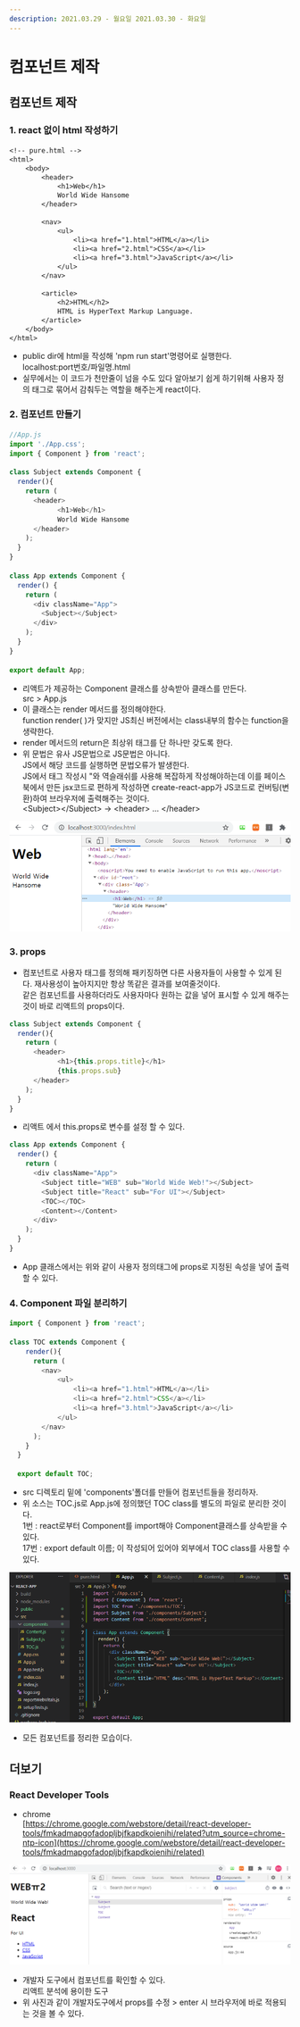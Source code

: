 ```yaml
---
description: 2021.03.29 - 월요일 2021.03.30 - 화요일
---
```


# 컴포넌트 제작

## 컴포넌트 제작

### 1. react 없이 html 작성하기

```markup
<!-- pure.html -->
<html>
    <body>
        <header>
            <h1>Web</h1>
            World Wide Hansome
        </header>
        
        <nav>
            <ul>
                <li><a href="1.html">HTML</a></li>
                <li><a href="2.html">CSS</a></li>
                <li><a href="3.html">JavaScript</a></li>
            </ul>
        </nav>

        <article>
            <h2>HTML</h2>
            HTML is HyperText Markup Language.
        </article>
    </body>
</html>
```

* public dir에 html을 작성해 'npm run start'명령어로 실행한다.\
  localhost:port번호/파일명.html
* 실무에서는 이 코드가 천만줄이 넘을 수도 있다 알아보기 쉽게 하기위해 사용자 정의 태그로 묶어서 감춰두는 역할을 해주는게 react이다.

### 2. 컴포넌트 만들기

```javascript
//App.js
import './App.css';
import { Component } from 'react';

class Subject extends Component {
  render(){
    return (
      <header>
            <h1>Web</h1>
            World Wide Hansome
      </header>
    );
  }
}

class App extends Component {
  render() {
    return (
      <div className="App">
        <Subject></Subject>
      </div>
    );
  }
}

export default App;
```

* 리액트가 제공하는 Component 클래스를 상속받아 클래스를 만든다.\
  src > App.js
* 이 클래스는 render 메서드를 정의해야한다.\
  function render( )가 맞지만 JS최신 버전에서는 class내부의 함수는 function을 생략한다.
* render 메서드의 return은 최상위 태그를 단 하나만 갖도록 한다.
* 위 문법은 유사  JS문법으로 JS문법은 아니다.\
  JS에서 해당 코드를 실행하면 문법오류가 발생한다.\
  JS에서 태그 작성시 "와 역슬래쉬를 사용해 복잡하게 작성해야하는데 이를 페이스북에서 만든 jsx코드로 편하게 작성하면 create-react-app가 JS코드로 컨버팅(변환)하여 브라우저에 출력해주는 것이다.\
  \<Subject>\</Subject> -> \<header> ... \</header>

![결과](<../../.gitbook/assets/1 (137).png>)

### 3. props

* 컴포넌트로 사용자 태그를 정의해 패키징하면 다른 사용자들이 사용할 수 있게 된다. 재사용성이 높아지지만 항상 똑같은 결과를 보여줄것이다.\
  같은 컴포넌트를 사용하더라도 사용자마다 원하는 값을 넣어 표시할 수 있게 해주는 것이 바로 리액트의 props이다.

```javascript
class Subject extends Component {
  render(){
    return (
      <header>
            <h1>{this.props.title}</h1>
            {this.props.sub}
      </header>
    );
  }
}
```

* 리액트 에서 this.props로 변수를 설정 할 수 있다.

```javascript
class App extends Component {
  render() {
    return (
      <div className="App">
        <Subject title="WEB" sub="World Wide Web!"></Subject>
        <Subject title="React" sub="For UI"></Subject>
        <TOC></TOC>
        <Content></Content>
      </div>
    );
  }
}
```

* App 클래스에서는 위와 같이 사용자 정의태그에 props로 지정된 속성을 넣어 출력할 수 있다.

### 4. Component 파일 분리하기

```javascript
import { Component } from 'react';

class TOC extends Component {
    render(){
      return (
        <nav>
            <ul>
                <li><a href="1.html">HTML</a></li>
                <li><a href="2.html">CSS</a></li>
                <li><a href="3.html">JavaScript</a></li>
            </ul>
        </nav>
      );
    }
  }

  export default TOC;
```

* src 디렉토리 밑에 'components'폴더를 만들어 컴포넌트들을 정리하자.
* 위 소스는 TOC.js로 App.js에 정의했던 TOC class를 별도의 파일로 분리한 것이다.\
  1번 : react로부터 Component를 import해야 Component클래스를 상속받을 수 있다.\
  17번 : export default 이름; 이 작성되어 있어야 외부에서 TOC class를 사용할 수 있다.

![](<../../.gitbook/assets/2 (111).png>)

* 모든 컴포넌트를 정리한 모습이다.

## 더보기

### React Developer Tools

* chrome\
  [https://chrome.google.com/webstore/detail/react-developer-tools/fmkadmapgofadopljbjfkapdkoienihi/related?utm_source=chrome-ntp-icon](https://chrome.google.com/webstore/detail/react-developer-tools/fmkadmapgofadopljbjfkapdkoienihi/related)

![](<../../.gitbook/assets/1 (139).png>)

* 개발자 도구에서 컴포넌트를 확인할 수 있다.\
  리액트 분석에 용이한 도구
* 위 사진과 같이 개발자도구에서 props를 수정 > enter 시 브라우저에 바로 적용되는 것을 볼 수 있다.

